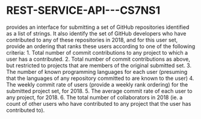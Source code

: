 # REST-SERVICE-API---CS7NS1
provides an interface for submitting a set of GitHub repositories identified as a list of strings. It also identify the set of GitHub developers who have contributed to any of these repositories in 2018, and for this user set, provide an ordering that ranks these users according to one of the following criteria: 1. Total number of commit contributions to any project to which a user has a contributed. 2. Total number of commit contributions as above, but restricted to projects that are members of the original submitted set.         3. The number of known programming languages for each user (presuming that the languages of any repository committed to are known to the user)         4. The weekly commit rate of users (provide a weekly rank ordering) for the submitted project set, for 2018.         5. The average commit rate of each user to any project, for 2018.         6. The total number of collaborators in 2018 (ie. a count of other users who have contributed to any project that the user has contributed to).
